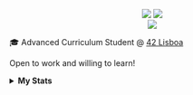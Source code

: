 <p align="center">
<a href="https://discordapp.com/users/398214603915395082">
    <img src="https://img.shields.io/badge/Discord-7289da?style=flat&logo=discord&logoColor=white"></a>
<a href="mailto:martimbettencourtlf@gmail.com">
    <img src="https://img.shields.io/badge/Email-D44638?style=flat&logo=gmail&logoColor=white"></a>
<br>
<img src="https://github-readme-stats.vercel.app/api?username=mortinso&show_icons=true&theme=material-palenight">
</p>

🎓 Advanced Curriculum Student @ [42 Lisboa](https://www.42lisboa.com/en/curriculum/)
<br>

Open to work and willing to learn!

<details>
<summary><b>My Stats</b></summary>
<p align="center">
<br>
<!-- <a href="http://github-profile-summary-cards.vercel.app/api/cards/profile-details?username=mortinso&theme=tokyonight">
    <img src="http://github-profile-summary-cards.vercel.app/api/cards/profile-details?username=mortinso&theme=tokyonight">
</a> -->
<img src="https://github-readme-stats.vercel.app/api/top-langs/?username=mortinso&theme=material-palenight">
</p>
</details>
